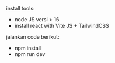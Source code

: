 install tools:
- node JS versi > 16
- install react with Vite JS + TailwindCSS

jalankan code berikut:

- npm install
- npm run dev
